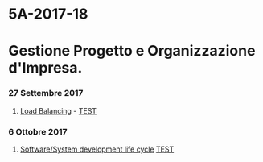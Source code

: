 # 5A-2017-18

# Gestione Progetto e Organizzazione d'Impresa.

### 27 Settembre 2017

1. [Load Balancing](http://svel.to/njh) - [TEST](http://svel.to/o9b)

### 6 Ottobre 2017

1. [Software/System development life cycle](http://svel.to/o99) [TEST](http://svel.to/oh6)
